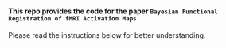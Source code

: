 #### This repo provides the code for the paper `Bayesian Functional Registration of fMRI Activation Maps`
Please read the instructions below for better understanding.







